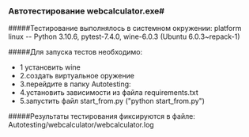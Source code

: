 ### Автотестирование webcalculator.exe#

#####Тестирование выполнялось в системном окружении:
platform linux -- Python 3.10.6, pytest-7.4.0, wine-6.0.3 (Ubuntu 6.0.3~repack-1)

#####Для запуска тестов необходимо:

- 1 установить wine  
- 2.создать виртуальное оружение 
- 3.перейдите в папку Autotesting:
- 4.установить зависимости из файла requirements.txt
- 5.запустить файл start_from.py ("python start_from.py")

#####Результаты тестирования фиксируются в файле:
Autotesting/webcalculator/webcalculator.log
